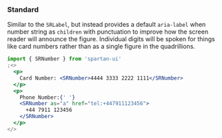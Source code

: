 ### Standard

Similar to the `SRLabel`, but instead provides a default `aria-label` when number string as `children` with punctuation to improve how the screen reader will announce the figure. Individual digits will be spoken for things like card numbers rather than as a single figure in the quadrillions.

```jsx
import { SRNumber } from 'spartan-ui'
;<>
  <p>
    Card Number: <SRNumber>4444 3333 2222 1111</SRNumber>
  </p>
  <p>
    Phone Number:{' '}
    <SRNumber as="a" href="tel:+447911123456">
      +44 7911 123456
    </SRNumber>
  </p>
</>
```
